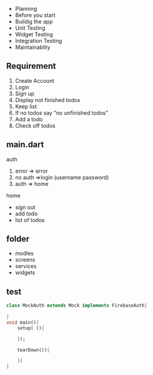 - Planning
- Before you start
- Buildig the app
- Unit Testing
- Widget Testing
- Integration Testing
- Maintainablity

## Requirement

1. Create Account
2. Login
3. Sign up
4. Display not finished todos
5. Keep list
6. If no todos say "no unfinished todos"
7. Add a todo
8. Check off todos

## main.dart

auth

1. error => error
2. no auth =>login (username password)
3. auth => home

home

- sign out
- add todo
- list of todos

## folder

- modles
- screens
- services
- widgets

## test

```dart
class MockAuth extends Mock implements FirebaseAuth{
    
}
void main(){
    setup( (){

    });

    tearDown((){

    })
}
```
